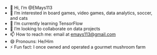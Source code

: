 - 👋 Hi, I’m @EMays113
- 👀 I’m interested in board games, video games, data analytics, soccer, and cats
- 🌱 I’m currently learning TensorFlow
- 💞️ I’m looking to collaborate on data projects
- 📫 How to reach me: email at emays113@gmail.com
- 😄 Pronouns: He/Him
- ⚡ Fun fact: I once owned and operated a gourmet mushroom farm

<!---
EMays113/EMays113 is a ✨ special ✨ repository because its `README.md` (this file) appears on your GitHub profile.
You can click the Preview link to take a look at your changes.
--->

